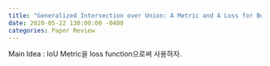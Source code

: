 ```yaml
---
title: "Generalized Intersection over Union: A Metric and A Loss for Bounding Box Regression"
date: 2020-05-22 130:00:00 -0400
categories: Paper Review
---
```


Main Idea : IoU Metric을 loss function으로써 사용하자.
